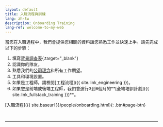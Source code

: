 ```yaml
---
layout: default
title: 入職流程與訓練
lang: zh-tw
description: Onboarding Training
lang-ref: welcome-to-my-web
---
```




當您在入職過程中，我們會提供您相關的資料讓您熟悉工作並快速上手。請先完成以下的步驟：

1. 填寫[背景調查表](https://forms.gle/Heimpw1gFko2k37Z6){:target="_blank"}
1. 認識你的隊友。
1. 熟悉我們的[公司理念]({{site.link_jd_culture}})和所有工作期望。
1. 工具和環境設置。
1. 如果是工程師，請檢閱[工程流程]({{ site.link_engineering }})。
1. 如果您是前端或後端工程師，我們會進行3到6個月的**[全端培訓計劃]({{ site.link_fullstack_training }})**。

[入職流程]({{ site.baseurl }}/people/onboarding.html){: .btn#page-btn}

<br>

---

<br>

